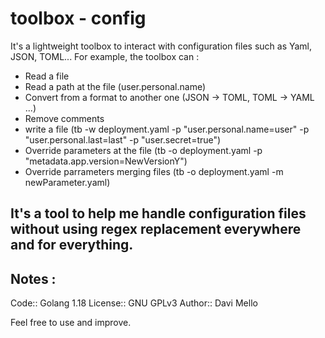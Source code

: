 # toolbox - config

It's a lightweight toolbox to interact with configuration files such as Yaml, JSON, TOML... For example, the toolbox can :

- Read a file 
- Read a path at the file (user.personal.name) 
- Convert from a format to another one (JSON -> TOML, TOML -> YAML ...) 
- Remove comments
- write a file  (tb -w deployment.yaml -p "user.personal.name=user" -p "user.personal.last=last" -p "user.secret=true")
- Override parameters at the file (tb -o deployment.yaml -p "metadata.app.version=NewVersionY")
- Override parrameters merging files (tb -o deployment.yaml -m newParameter.yaml)

## It's a tool to help me handle configuration files without using regex replacement everywhere and for everything.

## Notes :
Code:: Golang 1.18
License:: GNU GPLv3
Author:: Davi Mello

Feel free to use and improve.
